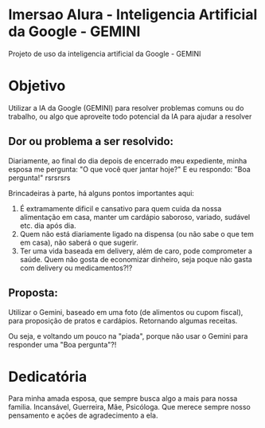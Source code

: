# Imersao Alura - Inteligencia Artificial da Google - GEMINI
Projeto de uso da inteligencia artificial da Google - GEMINI

# Objetivo
Utilizar a IA da Google (GEMINI) para resolver problemas comuns ou do trabalho, ou algo que aproveite todo potencial da IA para ajudar a resolver

## Dor ou problema a ser resolvido:
Diariamente, ao final do dia depois de encerrado meu expediente, minha esposa me pergunta: "O que você quer jantar hoje?"
E eu respondo: "Boa pergunta!" rsrsrsrs

Brincadeiras à parte, há alguns pontos importantes aqui:
1. É extramamente dificil e cansativo para quem cuida da nossa alimentação em casa, manter um cardápio saboroso, variado, sudável etc. dia após dia.
2. Quem não está diariamente ligado na dispensa (ou não sabe o que tem em casa), não saberá o que sugerir.
3. Ter uma vida baseada em delivery, além de caro, pode comprometer a saúde. Quem não gosta de economizar dinheiro, seja poque não gasta com delivery ou medicamentos?!?

## Proposta:
Utilizar o Gemini, baseado em uma foto (de alimentos ou cupom fiscal), para proposição de pratos e cardápios. Retornando algumas receitas.

Ou seja, e voltando um pouco na "piada", porque não usar o Gemini para responder uma "Boa pergunta"?!

# Dedicatória
Para minha amada esposa, que sempre busca algo a mais para nossa familia. Incansável, Guerreira, Mãe, Psicóloga.
Que merece sempre nosso pensamento e ações de agradecimento a ela.

